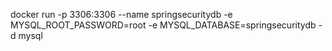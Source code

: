 docker run -p 3306:3306 --name springsecuritydb -e MYSQL_ROOT_PASSWORD=root -e MYSQL_DATABASE=springsecuritydb -d mysql
